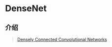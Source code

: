 # DenseNet

## 介绍

> [Densely Connected Convolutional Networks](https://arxiv.org/pdf/1608.06993.pdf)



